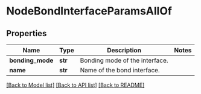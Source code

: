 # NodeBondInterfaceParamsAllOf


## Properties
Name | Type | Description | Notes
------------ | ------------- | ------------- | -------------
**bonding_mode** | **str** | Bonding mode of the interface. | 
**name** | **str** | Name of the bond interface. | 

[[Back to Model list]](../README.md#documentation-for-models) [[Back to API list]](../README.md#documentation-for-api-endpoints) [[Back to README]](../README.md)


